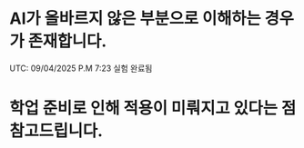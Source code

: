 # AI가 올바르지 않은 부분으로 이해하는 경우가 존재합니다.
UTC: 09/04/2025 P.M 7:23 실험 완료됨


# 학업 준비로 인해 적용이 미뤄지고 있다는 점 참고드립니다.
